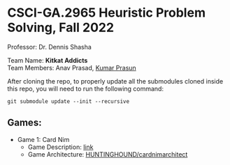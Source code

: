 # CSCI-GA.2965 Heuristic Problem Solving, Fall 2022
Professor: Dr. Dennis Shasha  

Team Name: **Kitkat Addicts**  
Team Members: Anav Prasad, [Kumar Prasun](https://github.com/TestSubjector)  

After cloning the repo, to properly update all the submodules cloned inside this repo, you will need to run the following command:

```git submodule update --init --recursive```

## Games:  
* Game 1: Card Nim
    - Game Description: [link](https://cs.nyu.edu/courses/fall22/CSCI-GA.2965-001/cardnim.html)
    - Game Architecture: [HUNTINGHOUND/cardnimarchitect](https://github.com/HUNTINGHOUND/cardnimarchitect)
